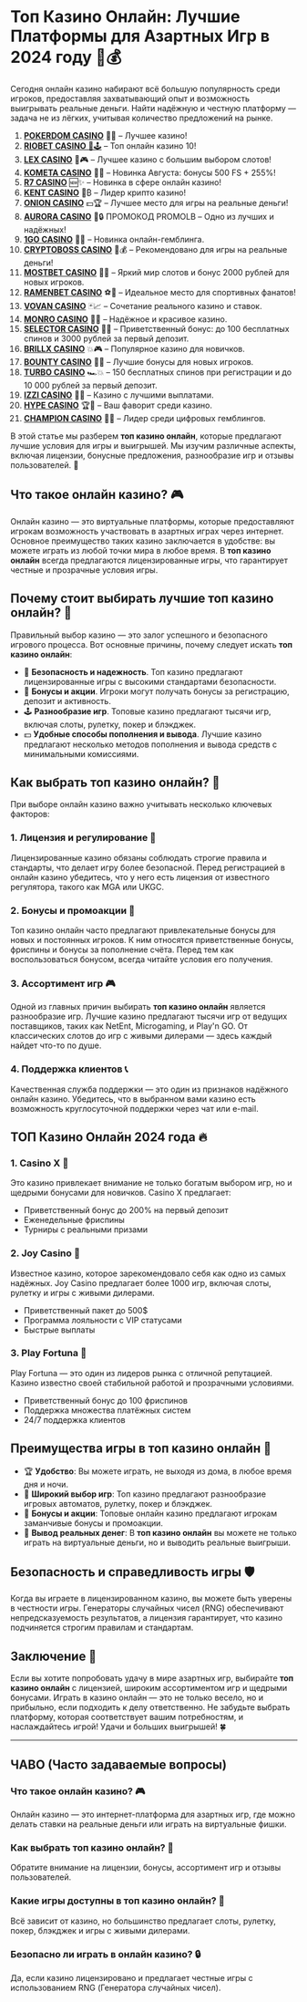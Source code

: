 # Топ Казино Онлайн: Лучшие Платформы для Азартных Игр в 2024 году 🎰💰
Сегодня онлайн казино набирают всё большую популярность среди игроков, предоставляя захватывающий опыт и возможность выигрывать реальные деньги. Найти надёжную и честную платформу — задача не из лёгких, учитывая количество предложений на рынке. 
1. [**POKERDOM CASINO**](https://4pd-stat.com/click/65c385136bcc63141167f1e3/4450/13807/subaccount) 🎰🔥 – Лучшее казино!
1. [**RIOBET CASINO** 🌟🕹️](https://tracker.rioaffi.com/link?btag=1027246_346134) – Топ онлайн казино 10!
1. [**LEX CASINO**](https://lex-ircp01.com/c71ab4dfb) 🎯🎮 – Лучшее казино с большим выбором слотов!
1. [**KOMETA CASINO**](https://stars-flight.com/s2371995e) 🚀🎁 – Новинка Августа: бонусы 500 FS + 255%!
1. [**R7 CASINO**](https://aristocratic-hall.com/s9f210880) 🆕✨ – Новинка в сфере онлайн казино!
1. [**KENT CASINO**](https://passage-through-deserts.com/de0514c15) 💎₿ – Лидер крипто казино!
1. [**ONION CASINO**](https://obclk001-2d.top/click?offer_id=986&partner_id=10542&landing_id=1798&utm_medium=affiliate&sub_1=oncasino3) 💵🏆 – Лучшее место для игры на реальные деньги!
1. [**AURORA CASINO**](https://10trafic-stat2.com/click/668546566bcc6313411604c7/6766/15114/subaccount?promocode=PROMOLB) 🌌🔒 ПРОМОКОД PROMOLB – Одно из лучших и надёжных!
1. [**1GO CASINO**](https://1go-ircp01.com/ce015f410) 🎉🎲 – Новинка онлайн-гемблинга.
1. [**CRYPTOBOSS CASINO**](https://cryptobossc.online/d847bcfa9) 👑💰 – Рекомендовано для игры на реальные деньги!
1. [**MOSTBET CASINO**](https://ktbtis024ifqfn0mst.com/beQs) 🎡💫 – Яркий мир слотов и бонус 2000 рублей для новых игроков.
1. [**RAMENBET CASINO**](https://get.saltyram.com/ru/registration?apkpop=0&partner=p24970p3296034p5526) ⚽🏅 – Идеальное место для спортивных фанатов!
1. [**VOVAN CASINO**](https://vovan.site/d2375cf9b) 🃏📈 – Сочетание реального казино и ставок.
1. [**MONRO CASINO**](https://mnr-ircp01.com/c3ce72a2c) 🌟💖 – Надёжное и красивое казино.
1. [**SELECTOR CASINO**](https://gosel.pl/SELVK) 🎁🎉 – Приветственный бонус: до 100 бесплатных спинов и 3000 рублей за первый депозит.
1. [**BRILLX CASINO**](https://brillx.pub/BRIVK) 💥🎮 – Популярное казино для новичков.
1. [**BOUNTY CASINO**](https://bounty-casino.de/BOVK) 🎯🎁 – Лучшие бонусы для новых игроков.
1. [**TURBO CASINO**](https://turbo-casino.pro/TURVK) 🏎️💥 – 150 бесплатных спинов при регистрации и до 10 000 рублей за первый депозит.
1. [**IZZI CASINO**](https://izzi-fr03.com/ca7c8a7b7) 💸🔝 – Казино с лучшими выплатами.
1. [**HYPE CASINO**](https://hypekaz.com/dc2f44ad0) 🏆🎉 – Ваш фаворит среди казино.
1. [**CHAMPION CASINO**](https://champcasino.ink/pobeda/doa-hats?p80412p305331p112c) 🥇🎰 – Лидер среди цифровых гемблингов.

В этой статье мы разберем **топ казино онлайн**, которые предлагают лучшие условия для игры и выигрышей. Мы изучим различные аспекты, включая лицензии, бонусные предложения, разнообразие игр и отзывы пользователей. 🎉

## Что такое онлайн казино? 🎮
Онлайн казино — это виртуальные платформы, которые предоставляют игрокам возможность участвовать в азартных играх через интернет. Основное преимущество таких казино заключается в удобстве: вы можете играть из любой точки мира в любое время. В **топ казино онлайн** всегда предлагаются лицензированные игры, что гарантирует честные и прозрачные условия игры.

## Почему стоит выбирать лучшие топ казино онлайн? 🌟
Правильный выбор казино — это залог успешного и безопасного игрового процесса. Вот основные причины, почему следует искать **топ казино онлайн**:

- 🔐 **Безопасность и надежность**. Топ казино предлагают лицензированные игры с высокими стандартами безопасности.
- 🎁 **Бонусы и акции**. Игроки могут получать бонусы за регистрацию, депозит и активность.
- 🕹 **Разнообразие игр**. Топовые казино предлагают тысячи игр, включая слоты, рулетку, покер и блэкджек.
- 💵 **Удобные способы пополнения и вывода**. Лучшие казино предлагают несколько методов пополнения и вывода средств с минимальными комиссиями.

## Как выбрать топ казино онлайн? 🧐
При выборе онлайн казино важно учитывать несколько ключевых факторов:

### 1. Лицензия и регулирование 📜
Лицензированные казино обязаны соблюдать строгие правила и стандарты, что делает игру более безопасной. Перед регистрацией в онлайн казино убедитесь, что у него есть лицензия от известного регулятора, такого как MGA или UKGC.

### 2. Бонусы и промоакции 🎁
Топ казино онлайн часто предлагают привлекательные бонусы для новых и постоянных игроков. К ним относятся приветственные бонусы, фриспины и бонусы за пополнение счёта. Перед тем как воспользоваться бонусом, всегда читайте условия его получения.

### 3. Ассортимент игр 🎮
Одной из главных причин выбирать **топ казино онлайн** является разнообразие игр. Лучшие казино предлагают тысячи игр от ведущих поставщиков, таких как NetEnt, Microgaming, и Play'n GO. От классических слотов до игр с живыми дилерами — здесь каждый найдет что-то по душе.

### 4. Поддержка клиентов 📞
Качественная служба поддержки — это один из признаков надёжного онлайн казино. Убедитесь, что в выбранном вами казино есть возможность круглосуточной поддержки через чат или e-mail.

## ТОП Казино Онлайн 2024 года 🔥

### 1. **Casino X** 💎
Это казино привлекает внимание не только богатым выбором игр, но и щедрыми бонусами для новичков. Casino X предлагает:

- Приветственный бонус до 200% на первый депозит
- Еженедельные фриспины
- Турниры с реальными призами

### 2. **Joy Casino** 🌟
Известное казино, которое зарекомендовало себя как одно из самых надёжных. Joy Casino предлагает более 1000 игр, включая слоты, рулетку и игры с живыми дилерами.

- Приветственный пакет до 500$
- Программа лояльности с VIP статусами
- Быстрые выплаты

### 3. **Play Fortuna** 🎲
Play Fortuna — это один из лидеров рынка с отличной репутацией. Казино известно своей стабильной работой и прозрачными условиями.

- Приветственный бонус до 100 фриспинов
- Поддержка множества платёжных систем
- 24/7 поддержка клиентов

## Преимущества игры в топ казино онлайн 🚀

- 🏆 **Удобство**: Вы можете играть, не выходя из дома, в любое время дня и ночи.
- 🎲 **Широкий выбор игр**: Топ казино предлагают разнообразие игровых автоматов, рулетку, покер и блэкджек.
- 🎉 **Бонусы и акции**: Топовые онлайн казино предлагают игрокам заманчивые бонусы и промоакции.
- 💸 **Вывод реальных денег**: В **топ казино онлайн** вы можете не только играть на виртуальные деньги, но и выводить реальные выигрыши.

## Безопасность и справедливость игры 🛡️
Когда вы играете в лицензированном казино, вы можете быть уверены в честности игры. Генераторы случайных чисел (RNG) обеспечивают непредсказуемость результатов, а лицензия гарантирует, что казино подчиняется строгим правилам и стандартам.

## Заключение 🎯
Если вы хотите попробовать удачу в мире азартных игр, выбирайте **топ казино онлайн** с лицензией, широким ассортиментом игр и щедрыми бонусами. Играть в казино онлайн — это не только весело, но и прибыльно, если подходить к делу ответственно. Не забудьте выбрать платформу, которая соответствует вашим потребностям, и наслаждайтесь игрой! Удачи и больших выигрышей! 🍀

---
## ЧАВО (Часто задаваемые вопросы)

### Что такое онлайн казино? 🎮
Онлайн казино — это интернет-платформа для азартных игр, где можно делать ставки на реальные деньги или играть на виртуальные фишки.

### Как выбрать топ казино онлайн? 🌟
Обратите внимание на лицензии, бонусы, ассортимент игр и отзывы пользователей.

### Какие игры доступны в топ казино онлайн? 🎲
Всё зависит от казино, но большинство предлагает слоты, рулетку, покер, блэкджек и игры с живыми дилерами.

### Безопасно ли играть в онлайн казино? 🔒
Да, если казино лицензировано и предлагает честные игры с использованием RNG (Генератора случайных чисел).

